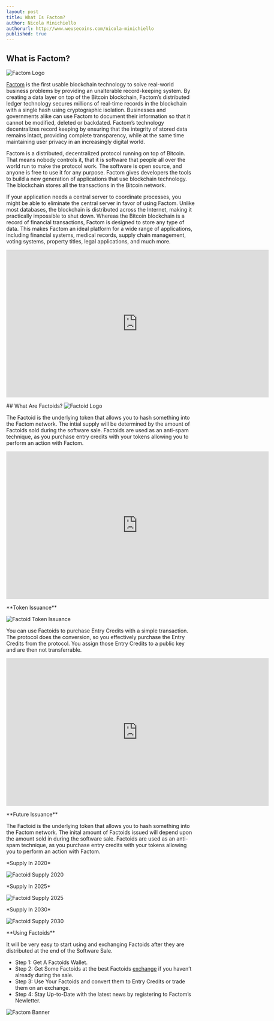 ```yaml
---
layout: post
title: What Is Factom?
author: Nicola Minichiello
authorurl: http://www.weusecoins.com/nicola-minichiello
published: true
---
```


## What is Factom?
<img src="http://i.imgur.com/Z0z95bp.png" alt="Factom Logo">
<p>
<a href="http://factom.org/">Factom</a> is the first usable blockchain technology to solve real-world business problems by providing an unalterable record-keeping system. By creating a data layer on top of the Bitcoin blockchain, Factom’s distributed ledger technology secures millions of real-time records in the blockchain with a single hash using cryptographic isolation. Businesses and governments alike can use Factom to document their information so that it cannot be modified, deleted or backdated. Factom’s technology decentralizes record keeping by ensuring that the integrity of stored data remains intact, providing complete transparency, while at the same time maintaining user privacy in an increasingly digital world.
<p>
Factom is a distributed, decentralized protocol running on top of Bitcoin. That means nobody controls it, that it is software that people all over the world run to make the protocol work. The software is open source, and anyone is free to use it for any purpose. Factom gives developers the tools to build a new generation of applications that use blockchain technology. The blockchain stores all the transactions in the Bitcoin network.
<p>
If your application needs a central server to coordinate processes, you might be able to eliminate the central server in favor of using Factom. Unlike most databases, the blockchain is distributed across the Internet, making it practically impossible to shut down. Whereas the Bitcoin blockchain is a record of financial transactions, Factom is designed to store any type of data. This makes Factom an ideal platform for a wide range of applications, including financial systems, medical records, supply chain management, voting systems, property titles, legal applications, and much more.
<p>
<iframe width="700" height="394" src="https://www.youtube.com/embed/YBXNLW-YvoA" frameborder="0" allowfullscreen></iframe>
<p>
## What Are Factoids?
<img src="http://i.imgur.com/ssg5XiE.png" alt="Factoid Logo">
<p>
The Factoid is the underlying token that allows you to hash something into the Factom network. The intial supply will be determined by the amount of Factoids sold during the software sale. Factoids are used as an anti-spam technique, as you purchase entry credits with your tokens allowing you to perform an action with Factom.
<p>
<iframe width="700" height="394" src="https://www.youtube.com/embed/MlzyI1bfyD4" frameborder="0" allowfullscreen></iframe>
<p>
**Token Issuance**
<p>
<img src="http://i.imgur.com/Lzqv5Fq.png" alt="Factoid Token Issuance">
<p>
You can use Factoids to purchase Entry Credits with a simple transaction. The protocol does the conversion, so you effectively purchase the Entry Credits from the protocol. You assign those Entry Credits to a public key and are then not transferrable.
<p>
<iframe width="700" height="394" src="https://www.youtube.com/embed/X3rM2TQJt7o" frameborder="0" allowfullscreen></iframe>
<p>
**Future Issuance**
<p>
The Factoid is the underlying token that allows you to hash something into the Factom network. The inital amount of Factoids issued will depend upon the amount sold in during the software sale. Factoids are used as an anti-spam technique, as you purchase entry credits with your tokens allowing you to perform an action with Factom.
<p>
*Supply In 2020*
<p>
<img src="http://i.imgur.com/MqvrwZU.png" alt="Factoid Supply 2020">
<p>
*Supply In 2025*
<p>
<img src="http://i.imgur.com/5jnC2Xm.png" alt="Factoid Supply 2025">
<p>
*Supply In 2030*
<p>
<img src="http://i.imgur.com/5PAllEf.png" alt="Factoid Supply 2030">
<p>
**Using Factoids**
<p>
It will be very easy to start using and exchanging Factoids after they are distributed at the end of the Software Sale.
<p>
<ul><li>Step 1: Get A Factoids Wallet.</li>
<li>Step 2: Get Some Factoids at the best Factoids <a href="https://www.kraken.com/">exchange</a> if you haven’t already during the sale.</li>
<li>Step 3: Use Your Factoids and convert them to Entry Credits or trade them on an exchange.</li>
<li>Step 4: Stay Up-to-Date with the latest news by registering to Factom’s Newletter.</li></ul>
<p>
<img src="http://i.imgur.com/k6GbyTb.jpg" alt="Factom Banner" align="center">